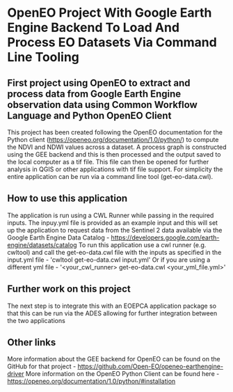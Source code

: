 # OpenEO Project With Google Earth Engine Backend To Load And Process EO Datasets Via Command Line Tooling

## First project using OpenEO to extract and process data from Google Earth Engine observation data using Common Workflow Language and Python OpenEO Client

This project has been created following the OpenEO documentation for the Python client (https://openeo.org/documentation/1.0/python/) to compute the NDVI and NDWI values across a dataset. 
A process graph is constructed using the GEE backend and this is then processed and the output saved to the local computer as a tif file. This file can then be opened for further analysis in QGIS or other applications with tif file support. For simplicity the entire application can be run via a command line tool (get-eo-data.cwl).

## How to use this application
The application is run using a CWL Runner while passing in the required inputs. The inpuy.yml file is provided as an example input and this will set up the application to request data from the Sentinel 2 data available via the Google Earth Engine Data Catalog -  https://developers.google.com/earth-engine/datasets/catalog
To run this application use a cwl runner (e.g. cwltool) and call the get-eo-data.cwl file with the inputs as specified in the input.yml file - 'cwltool get-eo-data.cwl input.yml'
Or if you are using a different yml file - '<your_cwl_runner> get-eo-data.cwl <your_yml_file.yml>'

## Further work on this project
The next step is to integrate this with an EOEPCA application package so that this can be run via the ADES allowing for further integration between the two applications

## Other links
More information about the GEE backend for OpenEO can be found on the GitHub for that project - https://github.com/Open-EO/openeo-earthengine-driver
More information on the OpenEO Python Client can be found here - https://openeo.org/documentation/1.0/python/#installation
